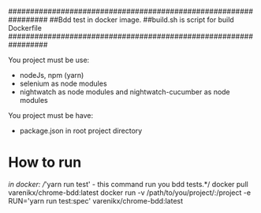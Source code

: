 #################################################################
##Bdd test in docker image.
##build.sh is script for build Dockerfile
#################################################################


You project must be use:
- nodeJs, npm (yarn)
- selenium as node modules
- nightwatch as node modules and nightwatch-cucumber as node modules

You project must be have:
- package.json in root project directory


# How to run

*in docker:
/*'yarn run test' - this command run you bdd tests.*/
docker pull varenikx/chrome-bdd:latest
docker run -v /path/to/you/project/:/project -e RUN='yarn run test:spec' varenikx/chrome-bdd:latest
